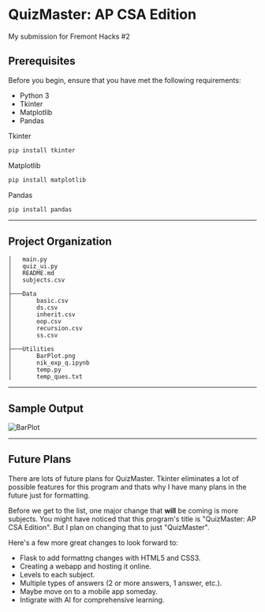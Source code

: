 # QuizMaster: AP CSA Edition
My submission for Fremont Hacks #2

## Prerequisites
Before you begin, ensure that you have met the following requirements:

* Python 3
* Tkinter
* Matplotlib
* Pandas

Tkinter
```bash
pip install tkinter
```

Matplotlib
```bash
pip install matplotlib
```

Pandas
```bash
pip install pandas
```
---------

## Project Organization
```
│   main.py
│   quiz_ui.py
│   README.md
│   subjects.csv
│
├───Data
│       basic.csv
│       ds.csv
│       inherit.csv
│       oop.csv
│       recursion.csv
│       ss.csv
│
├───Utilities
│       BarPlot.png
│       nik_exp_q.ipynb
│       temp.py
│       temp_ques.txt
```

---------

## Sample Output
![BarPlot](https://user-images.githubusercontent.com/76831568/234148318-a22ba150-7071-4e56-b9d2-d907857a3b4d.png)

---------

## Future Plans
There are lots of future plans for QuizMaster. Tkinter eliminates a lot of possible features for this program and thats why I have many plans in the future just for formatting.

Before we get to the list, one major change that **will** be coming is more subjects. You might have noticed that this program's title is "QuizMaster: AP CSA Edition". But I plan on changing that to just "QuizMaster".

Here's a few more great changes to look forward to:
* Flask to add formattng changes with HTML5 and CSS3.
* Creating a webapp and hosting it online.
* Levels to each subject.
* Multiple types of answers (2 or more answers, 1 answer, etc.).
* Maybe move on to a mobile app someday.
* Intigrate with AI for comprehensive learning.
